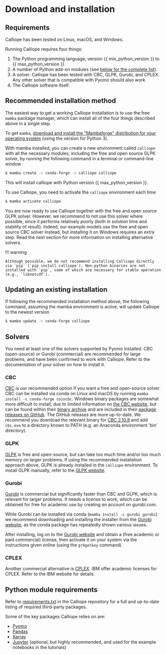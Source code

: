 # Download and installation

## Requirements

Calliope has been tested on Linux, macOS, and Windows.

Running Calliope requires four things:

1.  The Python programming language, version {{ min_python_version }} to {{ max_python_version }}.
2.  A number of Python add-on modules (see [below for the complete list](#python-module-requirements)).
3.  A solver: Calliope has been tested with CBC, GLPK, Gurobi, and CPLEX. Any other solver that is compatible with Pyomo should also work.
4.  The Calliope software itself.

## Recommended installation method

The easiest way to get a working Calliope installation is to use the free `mamba` package manager, which can install all of the four things described above in a single step.

To get `mamba`, [download and install the "Mambaforge" distribution for your operating system](https://mamba.readthedocs.io/en/latest/index.html) (using the version for Python 3).

With mamba installed, you can create a new environment called `calliope` with all the necessary modules, including the free and open source GLPK solver, by running the following command in a terminal or command-line window

```bash
$ mamba create -c conda-forge -n calliope calliope
```

This will install calliope with Python version {{ max_python_version }}.

To use Calliope, you need to activate the `calliope` environment each time

```bash
$ mamba activate calliope
```

You are now ready to use Calliope together with the free and open source GLPK solver. However, we recommend to not use this solver where possible, since it performs relatively poorly (both in solution time and stability of result). Indeed, our example models use the free and open source CBC solver instead, but installing it on Windows requires an extra step. Read the next section for more information on installing alternative solvers.

!!! warning

    Although possible, we do not recommend installing Calliope directly via `pip` (`pip install calliope`). Non-python binaries are not installed with `pip`, some of which are necessary for stable operation (e.g., `libnetcdf`).


## Updating an existing installation

If following the recommended installation method above, the following command, assuming the mamba environment is active, will update Calliope to the newest version

```bash
$ mamba update -c conda-forge calliope
```

## Solvers

You need at least one of the solvers supported by Pyomo installed. CBC (open-source) or Gurobi (commercial) are recommended for large problems, and have been confirmed to work with Calliope. Refer to the documentation of your solver on how to install it.

### CBC

[CBC](https://github.com/coin-or/Cbc) is our recommended option if you want a free and open-source solver. CBC can be installed via conda on Linux and macOS by running `mamba install -c conda-forge coincbc`. Windows binary packages are somewhat more difficult to install, due to limited information on [the CBC website](https://github.com/coin-or/Cbc), but can be found within their [binary archive](https://www.coin-or.org/download/binary/Cbc/) and are included in their [package releases on GitHub](https://github.com/coin-or/Cbc/releases). The GitHub releases are more up-to-date. We recommend you download the relevant binary for [CBC 2.10.8](https://github.com/coin-or/Cbc/releases/download/releases%2F2.10.8/Cbc-releases.2.10.8-w64-msvc17-md.zip) and add `cbc.exe` to a directory known to PATH (e.g. an Anaconda environment 'bin' directory).

### GLPK

[GLPK](https://www.gnu.org/software/glpk/) is free and open-source, but can take too much time and/or too much memory on larger problems. If using the recommended installation approach above, GLPK is already installed in the `calliope` environment. To install GLPK manually, refer to the [GLPK website](https://www.gnu.org/software/glpk/).

### Gurobi

[Gurobi](https://www.gurobi.com/) is commercial but significantly faster than CBC and GLPK, which is relevant for larger problems. It needs a license to work, which can be obtained for free for academic use by creating an account on gurobi.com.

While Gurobi can be installed via conda (`mamba install -c gurobi gurobi`) we recommend downloading and installing the installer from the [Gurobi website](https://www.gurobi.com/), as the conda package has repeatedly shown various issues.

After installing, log on to the [Gurobi website](https://www.gurobi.com/) and obtain a (free academic or paid commercial) license, then activate it on your system via the instructions given online (using the `grbgetkey` command).

### CPLEX

Another commercial alternative is [CPLEX](https://www.ibm.com/products/ilog-cplex-optimization-studio). IBM offer academic licenses for CPLEX. Refer to the IBM website for details.

## Python module requirements

Refer to [requirements.txt](https://github.com/calliope-project/calliope/blob/main/requirements.txt) in the Calliope repository for a full and up-to-date listing of required third-party packages.

Some of the key packages Calliope relies on are:

* [Pyomo](https://www.pyomo.org/)
* [Pandas](https://pandas.pydata.org/)
* [Xarray](https://docs.xarray.dev/en/stable/)
* [Jupyter](https://jupyter.org/) (optional, but highly recommended, and used for the example notebooks in the tutorials)
